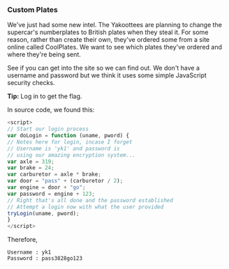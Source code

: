 ### Custom Plates

We've just had some new intel. The Yakoottees are planning to change the supercar's numberplates to British plates when they steal it. For some reason, rather than create their own, they've ordered some from a site online called CoolPlates. We want to see which plates they've ordered and where they're being sent.

See if you can get into the site so we can find out. We don't have a username and password but we think it uses some simple JavaScript security checks.

**Tip:** Log in to get the flag.


In source code, we found this:
```javascript
<script>
// Start our login process
var doLogin = function (uname, pword) {
// Notes here for login, incase I forget
// Username is 'yk1' and password is
// using our amazing encryption system...
var axle = 319;
var brake = 24;
var carburetor = axle * brake;
var door = "pass" + (carburetor / 2);
var engine = door + "go";
var password = engine + 123;
// Right that's all done and the password established
// Attempt a login now with what the user provided
tryLogin(uname, pword);
}
</script>
```

Therefore,
```
Username : yk1
Password : pass3828go123
```